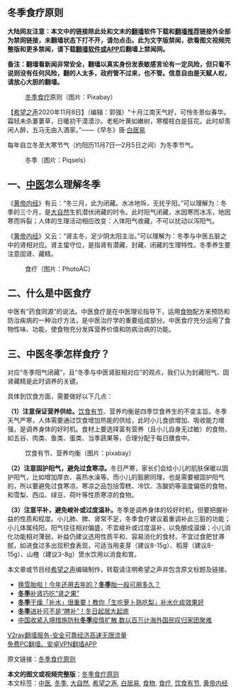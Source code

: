 <h2>冬季食疗原则</h2> <p class="notice"><b>大陆网友注意：本文中的链接除此处和文末的<a href="https://github.com/bannedbook/fanqiang" >翻墙</a>软件下载和<a href="https://github.com/killgcd/justmysocks/blob/master/README.md">翻墙推荐</a>链接外全部为禁网链接，未翻墙状态下打不开，请勿点击。此为文字版禁闻，欲看图文视频完整版和更多禁闻，请下载<a href="https://github.com/bannedbook/fanqiang">翻墙软件或APP</a>后翻墙上禁闻网。</p><p>备注：翻墙看新闻非常安全，翻墙以真实身份发表敏感言论有一定风险，但只看不说则没有任何风险，翻的人太多，政府管不过来，也不管。信息自由是天赋人权，请放心大胆的翻墙。</b></p>  <div class="entry"> <figure><figcaption><a href="https://www.bannedbook.org/bnews/tag/%e5%86%ac%e5%ad%a3/" class="st_tag internal_tag" rel="tag" title="标签 冬季 下的日志">冬季</a><a href="https://www.bannedbook.org/bnews/tag/%e9%a3%9f%e7%96%97/" class="st_tag internal_tag" rel="tag" title="标签 食疗 下的日志">食疗</a>原则（图片：Pixabay）</figcaption></figure> <p>【<span class='wp_keywordlink_affiliate'><a href="https://www.soundofhope.org" title="希望之声" target="_blank">希望之声</a></span>2020年11月8日】（编辑：郭强）“十月江南天气好，可怜冬景似春华。霜轻未杀萋萋草，日暖初干漠漠沙。老柘叶黄如嫩树，寒樱枝白是狂花。此时却羡闲人醉，五马无由入酒家。”——《早冬》唐·<a href="https://www.bannedbook.org/bnews/tag/%e7%99%bd%e5%b1%85%e6%98%93/" class="st_tag internal_tag" rel="tag" title="标签 白居易 下的日志">白居易</a></p> <p>每年自立冬至大寒节气（约阳历11月7日—2月5日之间）为冬季节气。</p> <figure><figcaption>冬季（图片：Piqsels）</figcaption></figure> <h2>一、<a href="https://www.bannedbook.org/bnews/tag/%e4%b8%ad%e5%8c%bb/" class="st_tag internal_tag" rel="tag" title="标签 中医 下的日志">中医</a>怎么理解冬季</h2> <p>《<span class='wp_keywordlink'><a href="https://www.bannedbook.org/forum24/topic3903.html" title="《黄帝内经》" target="_blank">黄帝内经</a></span>》有云：“冬三月，此为闭藏。水冰地坼，无扰乎阳。”可以理解为：冬季的三个月，是<a href="https://www.bannedbook.org/bnews/tag/%e5%a4%a7%e8%87%aa%e7%84%b6/" class="st_tag internal_tag" rel="tag" title="标签 大自然 下的日志">大自然</a>生机潜伏闭藏的时令。此时阳气闭藏，水因寒而冰冻，地因寒而坼裂；人体的生理活动相应改变：人体阳气收藏，不可以扰动以泻阳气。</p>  <p>《<a href="https://www.bannedbook.org/bnews/tag/%E9%BB%84%E5%B8%9D%E5%86%85%E7%BB%8F/" class="st_tag internal_tag" rel="tag" title="标签 黄帝内经 下的日志">黄帝内经</a>》又云：“肾主冬，足少阴太阳主治。”可以理解为：冬季与中医五脏之中的肾相对应。肾主蛰守位，是指肾有潜藏、封藏、闭藏的生理特性。冬季养生要注意固肾、藏精。</p> <figure><figcaption>食疗（图片：PhotoAC）</figcaption></figure> <h2>二、什么是中医食疗</h2> <p>中医有“药食同源”的说法。中医食疗是在中医理论指导下，运用<a href="https://www.bannedbook.org/bnews/tag/%e9%a3%9f%e7%89%a9/" class="st_tag internal_tag" rel="tag" title="标签 食物 下的日志">食物</a>配方来预防和防治疾病的一种治疗方法，是中医治疗学的重要组成部分。中医食疗充分运用了食物性味、功能，使食物充分发挥营养价值和防病治病的功能。</p> <h2>三、中医冬季怎样食疗？</h2> <p>对应“冬季阳气闭藏”，且“冬季与中医肾脏相对应”的观点，我们认为封藏阳气、固肾藏精是此时调养的关键。</p>  <p>具体到饮食方面，需要做好以下几点：</p> <p><strong>（1）注意保证营养供给。</strong><a href="https://www.bannedbook.org/bnews/tag/%E9%A5%AE%E9%A3%9F%E6%9C%89%E8%8A%82/" class="st_tag internal_tag" rel="tag" title="标签 饮食有节 下的日志">饮食有节</a>、营养均衡是四季饮食养生的不变主旨。冬季天气严寒，人体需要通过饮食增加热能的供给，此时小儿食欲增加、吸收能力增强，是调养身体的好时机。食材上要选择富有营养（且小儿自身无过敏）的食物，如五谷、肉类、鱼类、蛋类、当季蔬果等，合理分配于每日膳食中。</p> <figure><figcaption>饮食有节、营养均衡（图片：pixabay）</figcaption></figure> <p><strong>（2）注意固护阳气，避免过食寒凉。</strong>冬日严寒，家长们会给小儿的肌肤保暖以固护阳气，比如增加厚衣、喜热水澡等。而小儿的脏腑同理，也是需要被固护阳气的，所以要避免过食寒凉。寒凉之品包括雪糕、冷饮、冻酸奶等温度偏低的食物，和雪梨、西瓜、绿豆、荷叶等性质寒凉的食物。</p>  <p><strong>（3）注意平补，避免峻补或过度温补。</strong>冬季是调养身体的较好时机，但要把握补益的性质和程度。小儿肺、脾、肾常不足，冬季食疗建议着重调补此三脏的功能；小儿体属纯阳，阳气往往相对偏盛，不宜峻补或过度温补，以免酿成温燥；小儿消化功能相对薄弱，补益仍建议选用性质平和、容易消化的食材，不宜过食肥甘滞腻，如进食过多出现积食表现，可适当用麦芽（建议8-15g）、稻芽（建议8-15g）、山楂（建议3-8g）煲水饮用以消食和胃。 </p> <p>本文章或节目经<a href="https://www.bannedbook.org/bnews/tag/%e5%b8%8c%e6%9c%9b%e4%b9%8b%e5%a3%b0/" class="st_tag internal_tag" rel="tag" title="标签 希望之声 下的日志">希望之声</a>编辑制作，转载请注明希望之声并包含原文标题及链接。</p> <ul class='op-related-articles' title='相关阅读'> <li><a href='https://www.bannedbook.org/bnews/comments/20201109/1427991.html' target='_blank'>换雪胎啦！今年还用去年的？<b>冬季</b>胎一般可用多久？</a></li> <li><a href='https://www.bannedbook.org/bnews/comments/20201108/1427818.html' target='_blank'><b>冬季</b>补肾巧吃“肾之果”</a></li> <li><a href='https://www.bannedbook.org/bnews/health/20201108/1427631.html' target='_blank'><b>冬季</b>干燥「补水」很重要！教你「生吃萝卜熟吃梨」补水化痰效果好</a></li> <li><a href='https://www.bannedbook.org/bnews/health/20201106/1426809.html' target='_blank'><b>冬季</b>进补可不是“瞎补”！冬日起居大起底</a></li> <li><a href='https://www.bannedbook.org/bnews/headline/20201102/1424452.html' target='_blank'>中国收紧入境措施防秋<b>冬季</b>疫情扩散 数以百万计海外国民叹归家团聚难</a></li> </ul> <p class="texttj"> <a href="https://www.bannedbook.org/forum23/topic22702.html" target="_blank">V2ray翻墙服务-安全可靠经济高速无限流量</a><br/> <a href="https://github.com/bannedbook/fanqiang/wiki/%E7%A6%81%E9%97%BB%E7%BD%91%E5%AE%89%E5%8D%93%E7%BF%BB%E5%A2%99%E6%96%B0%E9%97%BBAPP" target="_blank">免费PC翻墙、安卓VPN翻墙APP</a></p><p>原文链接：<a class="src_link"  href="https://www.soundofhope.org/post/439675" target="_blank">冬季食疗原则</a></p> <a name='sharetosocial'></a>       <div><b>本文的图文或视频完整版</b>：<a href='https://www.bannedbook.org/bnews/comments/20201109/1428233.html'>冬季食疗原则</a></div>  </div><!--END ENTRY--> <div class="postfooter"> <div>本文标签：<a href="https://www.bannedbook.org/bnews/tag/%e4%b8%ad%e5%8c%bb/" rel="tag">中医</a>, <a href="https://www.bannedbook.org/bnews/tag/%e5%86%ac%e5%ad%a3/" rel="tag">冬季</a>, <a href="https://www.bannedbook.org/bnews/tag/%e5%a4%a7%e8%87%aa%e7%84%b6/" rel="tag">大自然</a>, <a href="https://www.bannedbook.org/bnews/tag/%e5%b8%8c%e6%9c%9b%e4%b9%8b%e5%a3%b0/" rel="tag">希望之声</a>, <a href="https://www.bannedbook.org/bnews/tag/%e7%99%bd%e5%b1%85%e6%98%93/" rel="tag">白居易</a>, <a href="https://www.bannedbook.org/bnews/tag/%e9%a3%9f%e7%89%a9/" rel="tag">食物</a>, <a href="https://www.bannedbook.org/bnews/tag/%e9%a3%9f%e7%96%97/" rel="tag">食疗</a>, <a href="https://www.bannedbook.org/bnews/tag/%E9%A5%AE%E9%A3%9F%E6%9C%89%E8%8A%82/" rel="tag">饮食有节</a>, <a href="https://www.bannedbook.org/bnews/tag/%E9%BB%84%E5%B8%9D%E5%86%85%E7%BB%8F/" rel="tag">黄帝内经</a></div>  </div><!--END POSTFOOTER--> 